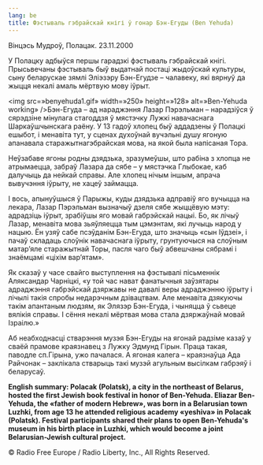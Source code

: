 ```yaml
---
lang: be
title: Фэстываль гэбрайскай кнігі ў гонар Бэн-Егуды (Ben Yehuda)
---
```



Вінцэсь Мудроў, Полацак. 23.11.2000

У Полацку адбыўся першы гарадзкі фэстываль гэбрайскай кнігі. Прысьвечаны фэстываль быў выдатнай постаці жыдоўскай культуры, сыну беларускае зямлі Эліэзэру Бэн-Егудзе – чалавеку, які вярнуў да жыцця некалі амаль мёртвую мову іўрыт.

<img src=»benyehuda1.gif» width=»250» height=»128» alt=»Ben-Yehuda working» />Бэн-Егуда – ад нараджэння Лазар Пэрэльман – нарадзіўся ў сярэдзіне мінулага стагоддзя ў мястэчку Лужкі навачаснага Шаркаўшчынскага раёну. У 13 гадоў хлопец быў аддадзены ў Полацкі ешыбот, і менавіта тут, у сценах духоўнай вучэльні душу ягоную апанавала старажытнагэбрайская мова, на якой была напісаная Тора.

Неўзабаве ягоны родны дзядзька, зразумеўшы, што рабіна з хлопца не атрымаецца, забраў Лазара да сябе – у мястэчка Глыбокае, каб далучыць да нейкай справы. Але хлопец нічым іншым, апрача вывучэння іўрыту, не хацеў займацца.

І вось, апынуўшыся ў Парыжы, куды дзядзька адправіў яго вучыцца на лекара, Лазар Пэрэльман вызначыў дзеля сябе жыццёвую мэту: адрадзіць іўрыт, зрабіўшы яго мовай габрэйскай нацыі. Бо, як лічыў Лазар, менавіта мова зьяўляецца тым цэмэнтам, які лучыць народ у нацыю. Ён узяў сабе псэўданім Бэн-Егуда, што значыць «сын Іўдзеі», і пачаў складаць слоўнік навачаснага іўрыту, грунтуючыся на слоўным матар’яле старажытнай Торы, пасля чаго быў абвешчаны сябрамі і знаёмцамі «ціхім вар’ятам».

Як сказаў у часе свайго выступлення на фэстывалі пісьменнік Аляксандар Чарніцкі, «у той час нават фанатычныя заўзятары адраджэння габрэйскай дзяржавы не давалі веры адраджэнню іўрыту і лічылі такія спробы недарэчным дзівацтвам. Але менавіта дзякуючы такім апантаным людзям, як Элязэр Бэн-Егуда, і чыняцца ў сьвеце вялікія справы. І сёння некалі мёртвая мова стала дзяржаўнай мовай Ізраілю.»

Аб неабходнасці стварэння музэя Бэн-Егуды на ягонай радзіме казаў у сваёй прамове краязнавец з Лужку Эдмунд Гірын. Праца такая, паводле сп.Гірына, ужо пачалася. А ягоная калега – краязнаўца Ада Райчонак – заклікала стварыць такі музэй агульным высілкам габрэяў і беларусаў.

<strong>English summary: Polacak (Polatsk), a city in the northeast of Belarus, hosted the first Jewish book festival in honor of Ben-Yehuda. Eliazar Ben-Yehuda, the «father of modern Hebrew», was born in a Belarusian town Luzhki, from age 13 he attended religious academy «yeshiva» in Polacak (Polatsk). Festival participants shared their plans to open Ben-Yehuda's museum in his birth place in Luzhki, which would become a joint Belarusian-Jewish cultural project.</strong>

© Radio Free Europe / Radio Liberty, Inc., All Rights Reserved.

